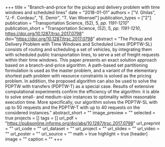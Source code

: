 +++
title = "Branch-and-price for the pickup and delivery problem with time windows and scheduled lines"
date = "2018-01-01"
authors = ["V. Ghilas", "J.-F. Cordeau", "E. Demir", "T. Van Woensel"]
publication_types = ["2"]
publication = "Transportation Science, (52), 5, _pp. 1191-1210_"
publication_short = "Transportation Science, (52), 5, _pp. 1191-1210_, https://doi.org/10.1287/trsc.2017.0798"
doi="https://doi.org/10.1287/trsc.2017.0798"
abstract = "The Pickup and Delivery Problem with Time Windows and Scheduled Lines (PDPTW-SL) consists of routing and scheduling a set of vehicles, by integrating them with scheduled public transportation lines, to serve a set of freight requests within their time windows. This paper presents an exact solution approach based on a branch-and-price algorithm. A path-based set partitioning formulation is used as the master problem, and a variant of the elementary shortest path problem with resource constraints is solved as the pricing problem. In addition, the proposed algorithm can also be used to solve the PDPTW with transfers (PDPTW-T) as a special case. Results of extensive computational experiments confirm the efficiency of the algorithm: it is able to solve small- and medium-size instances to optimality within reasonable execution time. More specifically, our algorithm solves the PDPTW-SL with up to 50 requests and the PDPTW-T with up to 40 requests on the considered instances."
abstract_short = ""
image_preview = ""
selected = true
projects = []
tags = []
url_pdf = "https://pubsonline.informs.org/doi/abs/10.1287/trsc.2017.0798"
url_preprint = ""
url_code = ""
url_dataset = ""
url_project = ""
url_slides = ""
url_video = ""
url_poster = ""
url_source = ""
math = true
highlight = true
[header]
image = ""
caption = ""
+++
